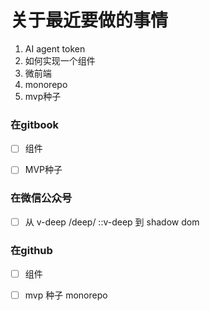 # 关于最近要做的事情

1. AI agent  token
2. 如何实现一个组件
3. 微前端
4. monorepo
5. mvp种子



### 在gitbook

* [ ] 组件
* [ ] MVP种子





### 在微信公众号

* [ ] 从 v-deep /deep/  ::v-deep  到 shadow dom



### 在github

* [ ] 组件
* [ ] mvp 种子  monorepo









